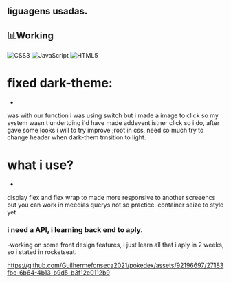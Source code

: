 <h2>liguagens usadas. </h2>
<h2>📊Working </h2>

![CSS3](https://img.shields.io/badge/css3-%231572B6.svg?style=for-the-badge&logo=css3&logoColor=white) ![JavaScript](https://img.shields.io/badge/javascript-%23323330.svg?style=for-the-badge&logo=javascript&logoColor=%23F7DF1E) ![HTML5](https://img.shields.io/badge/html5-%23E34F26.svg?style=for-the-badge&logo=html5&logoColor=white)


# fixed dark-theme:
-
was with our function i was using switch but i made a image to click so my system wasn t undertding i'd have made addeventlistner click so i do, after gave some looks i will to try improve ;root in css, need so much try to change header when dark-them trnsition to light.

# what i use?
-
display flex and flex wrap to made more responsive to another screeencs but you can work in meedias querys not so practice.
container seize to style yet 


<h3> i need a API, i learning back end to aply. </h3>

-working on some front design features, i just learn all that i aply in 2 weeks, so i stated in rocketseat.


https://github.com/Guilhermefonseca2021/pokedex/assets/92196697/27183fbc-6b64-4b13-b9d5-b3f12e0112b9
